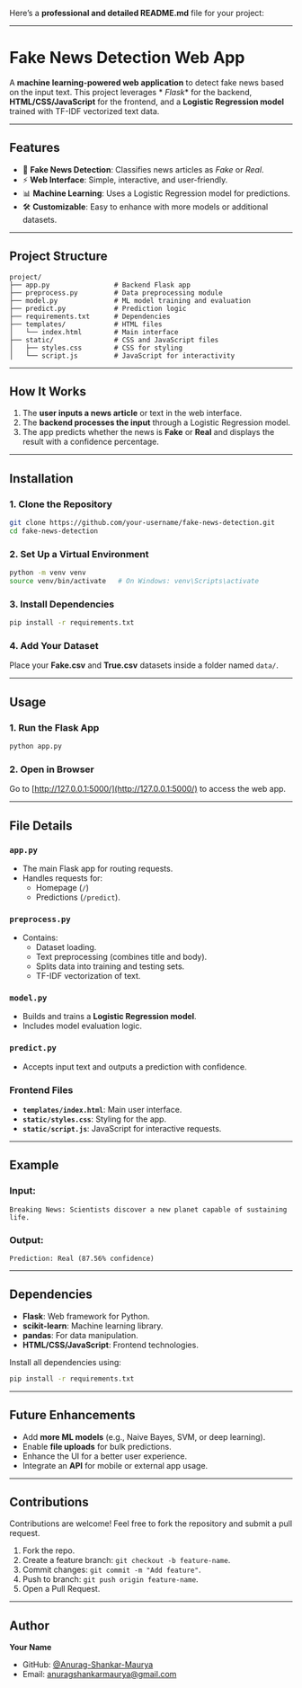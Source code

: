 Here’s a **professional and detailed README.md** file for your project:

---

# Fake News Detection Web App

A **machine learning-powered web application** to detect fake news based on the input text. This project leverages *
*Flask** for the backend, **HTML/CSS/JavaScript** for the frontend, and a **Logistic Regression model** trained with
TF-IDF vectorized text data.

---

## Features

- 📰 **Fake News Detection**: Classifies news articles as *Fake* or *Real*.
- ⚡ **Web Interface**: Simple, interactive, and user-friendly.
- 📊 **Machine Learning**: Uses a Logistic Regression model for predictions.
- 🛠 **Customizable**: Easy to enhance with more models or additional datasets.

---

## Project Structure

```
project/
├── app.py                # Backend Flask app
├── preprocess.py         # Data preprocessing module
├── model.py              # ML model training and evaluation
├── predict.py            # Prediction logic
├── requirements.txt      # Dependencies
├── templates/            # HTML files
│   └── index.html        # Main interface
├── static/               # CSS and JavaScript files
│   ├── styles.css        # CSS for styling
│   └── script.js         # JavaScript for interactivity
```

---

## How It Works

1. The **user inputs a news article** or text in the web interface.
2. The **backend processes the input** through a Logistic Regression model.
3. The app predicts whether the news is **Fake** or **Real** and displays the result with a confidence percentage.

---

## Installation

### 1. Clone the Repository

```bash
git clone https://github.com/your-username/fake-news-detection.git
cd fake-news-detection
```

### 2. Set Up a Virtual Environment

```bash
python -m venv venv
source venv/bin/activate   # On Windows: venv\Scripts\activate
```

### 3. Install Dependencies

```bash
pip install -r requirements.txt
```

### 4. Add Your Dataset

Place your **Fake.csv** and **True.csv** datasets inside a folder named `data/`.

---

## Usage

### 1. Run the Flask App

```bash
python app.py
```

### 2. Open in Browser

Go to [http://127.0.0.1:5000/](http://127.0.0.1:5000/) to access the web app.

---

## File Details

### `app.py`

- The main Flask app for routing requests.
- Handles requests for:
    - Homepage (`/`)
    - Predictions (`/predict`).

### `preprocess.py`

- Contains:
    - Dataset loading.
    - Text preprocessing (combines title and body).
    - Splits data into training and testing sets.
    - TF-IDF vectorization of text.

### `model.py`

- Builds and trains a **Logistic Regression model**.
- Includes model evaluation logic.

### `predict.py`

- Accepts input text and outputs a prediction with confidence.

### Frontend Files

- **`templates/index.html`**: Main user interface.
- **`static/styles.css`**: Styling for the app.
- **`static/script.js`**: JavaScript for interactive requests.

---

## Example

### Input:

```plaintext
Breaking News: Scientists discover a new planet capable of sustaining life.
```

### Output:

```plaintext
Prediction: Real (87.56% confidence)
```

---

## Dependencies

- **Flask**: Web framework for Python.
- **scikit-learn**: Machine learning library.
- **pandas**: For data manipulation.
- **HTML/CSS/JavaScript**: Frontend technologies.

Install all dependencies using:

```bash
pip install -r requirements.txt
```

---

## Future Enhancements

- Add **more ML models** (e.g., Naive Bayes, SVM, or deep learning).
- Enable **file uploads** for bulk predictions.
- Enhance the UI for a better user experience.
- Integrate an **API** for mobile or external app usage.

---

## Contributions

Contributions are welcome! Feel free to fork the repository and submit a pull request.

1. Fork the repo.
2. Create a feature branch: `git checkout -b feature-name`.
3. Commit changes: `git commit -m "Add feature"`.
4. Push to branch: `git push origin feature-name`.
5. Open a Pull Request.

---

## Author

**Your Name**

- GitHub: [@Anurag-Shankar-Maurya](https://github.com/Anurag-Shankar-Maurya)
- Email: anuragshankarmaurya@gmail.com